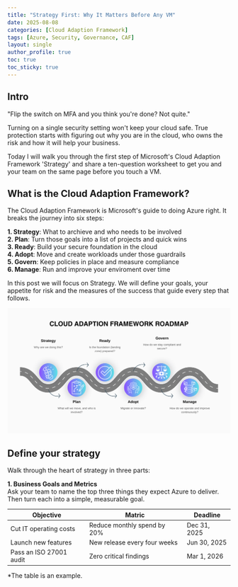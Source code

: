 ```yaml
---
title: "Strategy First: Why It Matters Before Any VM"
date: 2025-08-08
categories: [Cloud Adaption Framework]
tags: [Azure, Security, Governance, CAF]
layout: single
author_profile: true
toc: true
toc_sticky: true
---
```

## Intro
"Flip the switch on MFA and you think you're done? Not quite."

Turning on a single security setting won't keep your cloud safe. True protection starts with figuring out why you are in the cloud, who owns the risk and how it will help your business.

Today I will walk you through the first step of Microsoft's Cloud Adaption Framework 'Strategy' and share a ten-question worksheet to get you and your team on the same page before you touch a VM.

## What is the Cloud Adaption Framework?
The Cloud Adaption Framework is Microsoft's guide to doing Azure right. It breaks the journey into six steps:<br>

**1. Strategy**: What to archieve and who needs to be involved<br>
**2. Plan**: Turn those goals into a list of projects and quick wins<br>
**3. Ready**: Build your secure foundation in the cloud<br>
**4. Adopt**: Move and create workloads under those guardrails<br>
**5. Govern**: Keep policies in place and measure compliance<br>
**6. Manage**: Run and improve your enviroment over time<br>

In this post we will focus on Strategy. 
We will define your goals, your appetite for risk and the measures of the success that guide every step that follows. 

![Cloud Adaption Framework Roadmap](/assets/images/CAF-Roadmap.svg)

## Define your strategy
Walk through the heart of strategy in three parts:

**1. Business Goals and Metrics**<br>
Ask your team to name the top three things they expect Azure to deliver.
Then turn each into a simple, measurable goal.

<table>
  <thread>
    <tr>
      <th>Objective</th>
      <th>Matric</th>
      <th>Deadline</th>
    </tr>
  </thread>
  <tbody>
    <tr>
      <td>Cut IT operating costs</td>
      <td>Reduce monthly spend by 20%</td>
      <td>Dec 31, 2025</td>
    </tr>
    <tr>
      <td>Launch new features</td>
      <td>New release every four weeks</td>
      <td>Jun 30, 2025</td> 
    </tr>
      <tr>
      <td>Pass an ISO 27001 audit</td>
      <td>Zero critical findings</td>
      <td>Mar 1, 2026</td> 
    </tr>  
  </tbody>
</table>

*The table is an example.
